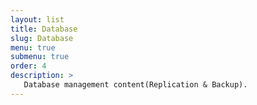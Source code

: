 ```yaml
---
layout: list
title: Database
slug: Database
menu: true
submenu: true
order: 4
description: >
   Database management content(Replication & Backup).
---
```

